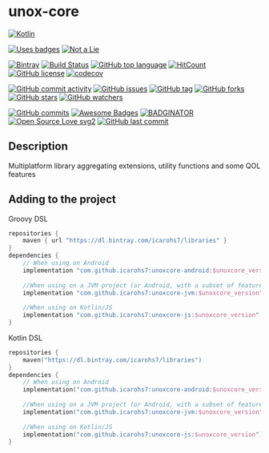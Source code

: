 # unox-core

[![Kotlin](https://upload.wikimedia.org/wikipedia/commons/thumb/7/74/Kotlin-logo.svg/240px-Kotlin-logo.svg.png)](
https://kotlinlang.org)

[![Uses badges](https://forthebadge.com/images/badges/uses-badges.svg)](
https://forthebadge.com/)
[![Not a Lie](https://forthebadge.com/images/badges/its-not-a-lie-if-you-believe-it.svg)](
https://forthebadge.com)

[![Bintray](https://api.bintray.com/packages/icarohs7/libraries/unox-core/images/download.svg)](
https://bintray.com/icarohs7/libraries/unox-core/_latestVersion)
[![Build Status](https://travis-ci.org/icarohs7/unox-core.svg?branch=master)](
https://travis-ci.org/icarohs7/unox-core)
[![GitHub top language](https://img.shields.io/github/languages/top/icarohs7/unox-core.svg)](
https://github.com/icarohs7/unox-core/search?l=kotlin)
[![HitCount](http://hits.dwyl.io/icarohs7/unox-core.svg)](
http://hits.dwyl.io/icarohs7/unox-core)
[![GitHub license](https://img.shields.io/github/license/icarohs7/unox-core.svg)](
https://github.com/icarohs7/unox-core/blob/master/LICENSE)
[![codecov](https://codecov.io/gh/icarohs7/unox-core/branch/master/graph/badge.svg)](
https://codecov.io/gh/icarohs7/unox-core)

[![GitHub commit activity](https://img.shields.io/github/commit-activity/w/icarohs7/unox-core.svg)](
https://github.com/icarohs7/unox-core/commits/master)
[![GitHub issues](https://img.shields.io/github/issues/icarohs7/unox-core.svg)](
https://github.com/icarohs7/unox-core/issues)
[![GitHub tag](https://img.shields.io/github/tag/icarohs7/unox-core.svg)](
https://github.com/icarohs7/unox-core/releases)
[![GitHub forks](https://img.shields.io/github/forks/icarohs7/unox-core.svg?style=social&label=Fork)](
https://github.com/icarohs7/unox-core/fork)
[![GitHub stars](https://img.shields.io/github/stars/icarohs7/unox-core.svg?style=social&label=Stars)](
https://github.com/icarohs7/unox-core)
[![GitHub watchers](https://img.shields.io/github/watchers/icarohs7/unox-core.svg?style=social&label=Watch)](
https://github.com/icarohs7/unox-core/subscription)

[![GitHub commits](https://img.shields.io/github/commits-since/icarohs7/unox-core/v0.1.0.svg)](
https://github.com/icarohs7/unox-core/releases/v0.1.0)
[![Awesome Badges](https://img.shields.io/badge/badges-awesome-green.svg)](
https://github.com/Naereen/badges)
[![BADGINATOR](https://badginator.herokuapp.com/icarohs7/unox-core.svg)](
https://github.com/defunctzombie/badginator)
[![Open Source Love svg2](https://badges.frapsoft.com/os/v2/open-source.svg?v=103)](
https://github.com/ellerbrock/open-source-badges/)
[![GitHub last commit](https://img.shields.io/github/last-commit/icarohs7/unox-core.svg)](
https://github.com/icarohs7/unox-core/commits/master)

## Description
Multiplatform library aggregating extensions, utility functions and some QOL features

## Adding to the project

Groovy DSL
```groovy
repositories {
    maven { url "https://dl.bintray.com/icarohs7/libraries" }
}
dependencies {
    // When using on Android
    implementation "com.github.icarohs7:unoxcore-android:$unoxcore_version"
    
    //When using on a JVM project (or Android, with a subset of features from the Android artifact)
    implementation "com.github.icarohs7:unoxcore-jvm:$unoxcore_version"
    
    //When using on Kotlin/JS
    implementation "com.github.icarohs7:unoxcore-js:$unoxcore_version"
}
```

Kotlin DSL
```kotlin
repositories {
    maven("https://dl.bintray.com/icarohs7/libraries")
}
dependencies {
    // When using on Android
    implementation("com.github.icarohs7:unoxcore-android:$unoxcore_version")
    
    //When using on a JVM project (or Android, with a subset of features from the Android artifact)
    implementation("com.github.icarohs7:unoxcore-jvm:$unoxcore_version")
    
    //When using on Kotlin/JS
    implementation("com.github.icarohs7:unoxcore-js:$unoxcore_version")
}
```
